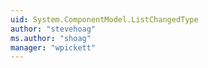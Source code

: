 ```yaml
---
uid: System.ComponentModel.ListChangedType
author: "stevehoag"
ms.author: "shoag"
manager: "wpickett"
---
```

